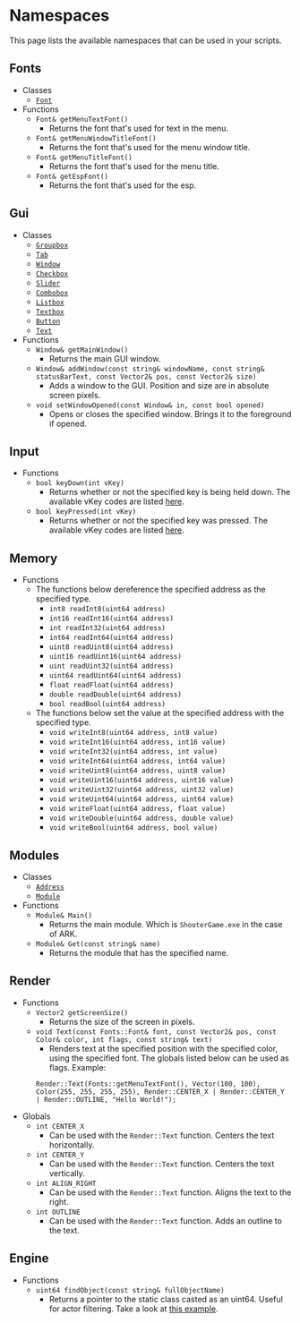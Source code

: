 # Namespaces
This page lists the available namespaces that can be used in your scripts.

## Fonts
- Classes
    - [`Font`](/classes?id=font)
- Functions
    - `Font& getMenuTextFont()`
        - Returns the font that's used for text in the menu.
    - `Font& getMenuWindowTitleFont()`
        - Returns the font that's used for the menu window title.
    - `Font& getMenuTitleFont()`
        - Returns the font that's used for the menu title.
    - `Font& getEspFont()`
        - Returns the font that's used for the esp.

## Gui
- Classes
    - [`Groupbox`](/classes?id=groupbox)
    - [`Tab`](/classes?id=tab)
    - [`Window`](/classes?id=window)
    - [`Checkbox`](/classes?id=checkbox)
    - [`Slider`](/classes?id=slider)
    - [`Combobox`](/classes?id=combobox)
    - [`Listbox`](/classes?id=listbox)
    - [`Textbox`](/classes?id=textbox)
    - [`Button`](/classes?id=button)
    - [`Text`](/classes?id=text)
- Functions
    - `Window& getMainWindow()`
        - Returns the main GUI window.
    - `Window& addWindow(const string& windowName, const string& statusBarText, const Vector2& pos, const Vector2& size)`
        - Adds a window to the GUI. Position and size are in absolute screen pixels.
    - `void setWindowOpened(const Window& in, const bool opened)`
        - Opens or closes the specified window. Brings it to the foreground if opened.

## Input
- Functions
    - `bool keyDown(int vKey)`
        - Returns whether or not the specified key is being held down. The available vKey codes are listed [here](https://learn.microsoft.com/en-us/windows/win32/inputdev/virtual-key-codes).
    - `bool keyPressed(int vKey)`
        - Returns whether or not the specified key was pressed. The available vKey codes are listed [here](https://learn.microsoft.com/en-us/windows/win32/inputdev/virtual-key-codes).

## Memory
- Functions
    - The functions below dereference the specified address as the specified type.
        - `int8 readInt8(uint64 address)`
        - `int16 readInt16(uint64 address)`
        - `int readInt32(uint64 address)`
        - `int64 readInt64(uint64 address)`
        - `uint8 readUint8(uint64 address)`
        - `uint16 readUint16(uint64 address)`
        - `uint readUint32(uint64 address)`
        - `uint64 readUint64(uint64 address)`
        - `float readFloat(uint64 address)`
        - `double readDouble(uint64 address)`
        - `bool readBool(uint64 address)`
    - The functions below set the value at the specified address with the specified type.
        - `void writeInt8(uint64 address, int8 value)`
        - `void writeInt16(uint64 address, int16 value)`
        - `void writeInt32(uint64 address, int value)`
        - `void writeInt64(uint64 address, int64 value)`
        - `void writeUint8(uint64 address, uint8 value)`
        - `void writeUint16(uint64 address, uint16 value)`
        - `void writeUint32(uint64 address, uint32 value)`
        - `void writeUint64(uint64 address, uint64 value)`
        - `void writeFloat(uint64 address, float value)`
        - `void writeDouble(uint64 address, double value)`
        - `void writeBool(uint64 address, bool value)`

## Modules
- Classes
    - [`Address`](/classes?id=address)
    - [`Module`](/classes?id=module)
- Functions
    - `Module& Main()`
        - Returns the main module. Which is `ShooterGame.exe` in the case of ARK.
    - `Module& Get(const string& name)`
        - Returns the module that has the specified name.

## Render
- Functions
    - `Vector2 getScreenSize()`
        - Returns the size of the screen in pixels.
    - `void Text(const Fonts::Font& font, const Vector2& pos, const Color& color, int flags, const string& text)`
        - Renders text at the specified position with the specified color, using the specified font. The globals listed below can be used as flags. Example:
        ```angelscript
        Render::Text(Fonts::getMenuTextFont(), Vector(100, 100), Color(255, 255, 255, 255), Render::CENTER_X | Render::CENTER_Y | Render::OUTLINE, "Hello World!");
        ```
- Globals
    - `int CENTER_X`
        - Can be used with the `Render::Text` function. Centers the text horizontally.
    - `int CENTER_Y`
        - Can be used with the `Render::Text` function. Centers the text vertically.
    - `int ALIGN_RIGHT`
        - Can be used with the `Render::Text` function. Aligns the text to the right.
    - `int OUTLINE`
        - Can be used with the `Render::Text` function. Adds an outline to the text.

## Engine
- Functions
    - `uint64 findObject(const string& fullObjectName)`
        - Returns a pointer to the static class casted as an uint64. Useful for actor filtering. Take a look at [this example](/examples?id=filtering-actors).